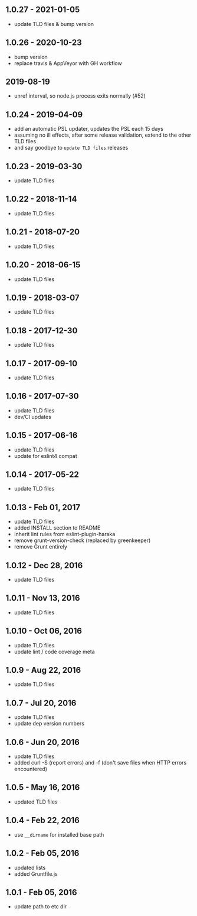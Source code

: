 
## 1.0.27 - 2021-01-05

- update TLD files & bump version

## 1.0.26 - 2020-10-23

- bump version
- replace travis & AppVeyor with GH workflow

## 2019-08-19

- unref interval, so node.js process exits normally (#52)

## 1.0.24 - 2019-04-09

- add an automatic PSL updater, updates the PSL each 15 days
- assuming no ill effects, after some release validation, extend to the other TLD files
- and say goodbye to `update TLD files` releases

## 1.0.23 - 2019-03-30

* update TLD files

## 1.0.22 - 2018-11-14

* update TLD files

## 1.0.21 - 2018-07-20

* update TLD files

## 1.0.20 - 2018-06-15

* update TLD files

## 1.0.19 - 2018-03-07

* update TLD files

## 1.0.18 - 2017-12-30

* update TLD files

## 1.0.17 - 2017-09-10

* update TLD files

## 1.0.16 - 2017-07-30

* update TLD files
* dev/CI updates

## 1.0.15 - 2017-06-16

* update TLD files
* update for eslint4 compat

## 1.0.14 - 2017-05-22

* update TLD files

## 1.0.13 - Feb 01, 2017

* update TLD files
* added INSTALL section to README
* inherit lint rules from eslint-plugin-haraka
* remove grunt-version-check (replaced by greenkeeper)
* remove Grunt entirely

## 1.0.12 - Dec 28, 2016

* update TLD files

## 1.0.11 - Nov 13, 2016

* update TLD files

## 1.0.10 - Oct 06, 2016

* update TLD files
* update lint / code coverage meta

## 1.0.9 - Aug 22, 2016

* update TLD files

## 1.0.7 - Jul 20, 2016

* update TLD files
* update dep version numbers

## 1.0.6 - Jun 20, 2016

* update TLD files
* added curl -S (report errors) and -f (don't save files when HTTP errors encountered)

## 1.0.5 - May 16, 2016

* updated TLD files

## 1.0.4 - Feb 22, 2016

* use `__dirname` for installed base path

## 1.0.2 - Feb 05, 2016

* updated lists
* added Gruntfile.js

## 1.0.1 - Feb 05, 2016

* update path to etc dir
